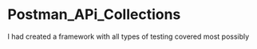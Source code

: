 # Postman_APi_Collections
I had created a framework with all types of testing covered most possibly
